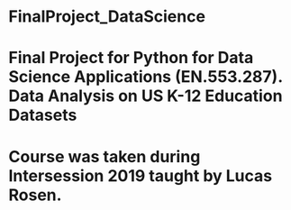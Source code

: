 # FinalProject_DataScience

# Final Project for Python for Data Science Applications (EN.553.287). Data Analysis on US K-12 Education Datasets

# Course was taken during Intersession 2019 taught by Lucas Rosen.
